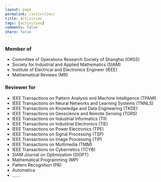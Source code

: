```yaml
---
layout: page
permalink: /activities/
title: Activities
tags: [activities]
comments: false
share: false
---
```



### Member of
* Committee of Operations Research Society of Shanghai (ORSS) <br>
* Society for Industrial and Applied Mathematics (SIAM) <br>
* Institute of Electrical and Electronics Engineer (IEEE) <br>
* Mathematical Reviews (MR)
  

### Reviewer for
* IEEE Transactions on Pattern Analysis and Machine Intelligence (TPAMI) <br>
* IEEE Transactions on Neural Networks and Learning Systems (TNNLS) <br>
* IEEE Transactions on Knowledge and Data Engineering (TKDE)<br>
* IEEE Transactions on Geoscience and Remote Sensing (TGRS) <br>
* IEEE Transactions on Industrial Informatics (TII) <br>
* IEEE Transactions on Industrial Electronics (TIE) <br>
* IEEE Transactions on Power Electronics (TPE) <br>
* IEEE Transactions on Signal Processing (TSP) <br>
* IEEE Transactions on Image Processing (TIP) <br>
* IEEE Transactions on Multimedia (TMM)<br>
* IEEE Transactions on Cybernetics (TCYB) <br>
* SIAM Journal on Optimization (SIOPT) <br>
* Mathematical Programming (MP) <br>
* Pattern Recognition (PR) <br>
* Automatica <br>
* ......
